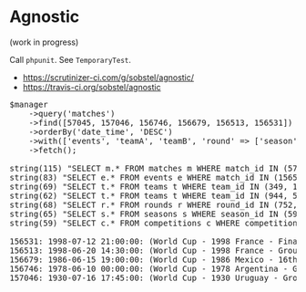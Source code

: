 Agnostic
========

(work in progress)

Call `phpunit`. See `TemporaryTest`.

* https://scrutinizer-ci.com/g/sobstel/agnostic/
* https://travis-ci.org/sobstel/agnostic

<pre>
$manager
    ->query('matches')
    ->find([57045, 157046, 156746, 156679, 156513, 156531])
    ->orderBy('date_time', 'DESC')
    ->with(['events', 'teamA', 'teamB', 'round' => ['season' => 'competition']])
    ->fetch();

string(115) "SELECT m.* FROM matches m WHERE match_id IN (57045, 157046, 156746, 156679, 156513, 156531) ORDER BY date_time DESC"
string(83) "SELECT e.* FROM events e WHERE match_id IN (156531, 156513, 156679, 156746, 157046)"
string(69) "SELECT t.* FROM teams t WHERE team_id IN (349, 1348, 1497, 1677, 424)"
string(62) "SELECT t.* FROM teams t WHERE team_id IN (944, 514, 382, 1497)"
string(68) "SELECT r.* FROM rounds r WHERE round_id IN (752, 747, 766, 776, 826)"
string(65) "SELECT s.* FROM seasons s WHERE season_id IN (599, 602, 604, 614)"
string(59) "SELECT c.* FROM competitions c WHERE competition_id IN (72)"

156531: 1998-07-12 21:00:00: (World Cup - 1998 France - Final) Brazil v France  0 - 3
156513: 1998-06-20 14:30:00: (World Cup - 1998 France - Group stage) Japan v n/a  0 - 1
156679: 1986-06-15 19:00:00: (World Cup - 1986 Mexico - 16th Finals) Mexico v Bulgaria  2 - 0
156746: 1978-06-10 00:00:00: (World Cup - 1978 Argentina - Group Stage 1) Poland v Mexico  3 - 1
157046: 1930-07-16 17:45:00: (World Cup - 1930 Uruguay - Group stage) Chile v Mexico  3 - 0
</pre>